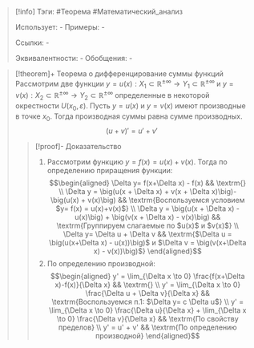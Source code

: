 > [!info]
> Тэги: #Теорема #Математический_анализ   
> 
> Использует: *-*
> Примеры: *-*
> 
> Ссылки: *-*
> 
> Эквивалентности: *-*
> Обобщения: *-*

> [!theorem]+ Теорема о дифференцирование суммы функций
> Рассмотрим две функции $y = u(x):X_1 \subset \mathbb{R^{\pm\infty}}\rightarrow Y_1 \subset \mathbb{R^{\pm\infty}}$ и $y = v(x):X_2 \subset \mathbb{R^{\pm\infty}}\rightarrow Y_2 \subset \mathbb{R^{\pm\infty}}$ определенные в некоторой окрестности $U(x_0, \varepsilon)$. Пусть $y = u(x)$ и $y = v(x)$ имеют производные в точке $x_0$. Тогда  производная суммы равна сумме производных. $$(u + v)' = u' + v'$$
> > [!proof]- Доказательство
> > 1. Рассмотрим функцию $y= f(x) = u(x)+v(x)$. Тогда по определению приращения функции: $$\begin{aligned} \Delta y= f(x+\Delta x) - f(x)  && \textrm{} \\ \Delta y  = \big(u(x + \Delta x) + v(x + \Delta x)\big)- \big(u(x) + v(x)\big)  && \textrm{Воспользуемся условием $y= f(x) = u(x)+v(x)$} \\ \Delta y  = \big(u(x + \Delta x) - u(x)\big) + \big(v(x + \Delta x) - v(x)\big)   && \textrm{Группируем слагаемые по $u(x)$ и $v(x)$} \\ \Delta y= \Delta u + \Delta v  && \textrm{$\Delta u = \big(u(x+\Delta x) - u(x))\big)$ и $\Delta v = \big(v(x+\Delta x) - v(x))\big)$} \end{aligned}$$
> > 2. По определению производной: $$\begin{aligned} y' = \lim_{\Delta x \to 0} \frac{f(x+\Delta x)-f(x)}{\Delta x}  && \textrm{} \\ y' = \lim_{\Delta x \to 0} \frac{\Delta u + \Delta v}{\Delta x}  && \textrm{Воспользуемся п.1: $\Delta y= c \Delta u$} \\  y' = \lim_{\Delta x \to 0} \frac{\Delta u}{\Delta x} + \lim_{\Delta x \to 0} \frac{\Delta v}{\Delta x}  && \textrm{По свойству пределов} \\ y' = u' + v'  && \textrm{По определению производной} \end{aligned}$$

